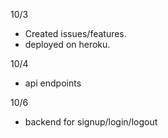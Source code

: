 10/3

-   Created issues/features.
-   deployed on heroku.

10/4

-   api endpoints

10/6

-   backend for signup/login/logout
